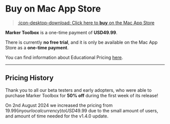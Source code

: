 # Buy on Mac App Store

> [:icon-desktop-download: Click here to **buy** on the Mac App Store](https://apps.apple.com/us/app/marker-toolbox/id6446810965)

**Marker Toolbox** is a one-time payment of **USD49.99**.

There is currently **no free trial**, and it is only be available on the Mac App Store as a **one-time payment**.

You can find information about Educational Pricing [here](https://markertoolbox.io/educational/).

---

## Pricing History

Thank you to all our beta testers and early adopters, who were able to purchase Marker Toolbox for **50% off** during the first week of its release!

On 2nd August 2024 we increased the pricing from $19.99 (in your local currency) to USD$49.99 due to the small amount of users, and amount of time needed for the v1.4.0 update.